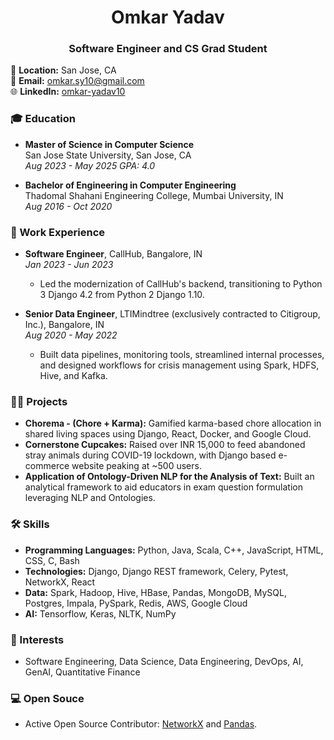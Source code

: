 <h1 align="center">Omkar Yadav</h1>
<h3 align="center">Software Engineer and CS Grad Student</h3>

📍 **Location:** San Jose, CA  
📧 **Email:** [omkar.sy10@gmail.com](mailto:omkar.sy10@gmail.com)  
🌐 **LinkedIn:** [omkar-yadav10](https://www.linkedin.com/in/omkar-yadav10/)  

### 🎓 Education
- **Master of Science in Computer Science**  
  San Jose State University, San Jose, CA  
  _Aug 2023 - May 2025_
  _GPA: 4.0_

- **Bachelor of Engineering in Computer Engineering**  
  Thadomal Shahani Engineering College, Mumbai University, IN  
  _Aug 2016 - Oct 2020_  

### 💼 Work Experience
- **Software Engineer**, CallHub, Bangalore, IN  
  _Jan 2023 - Jun 2023_  
  - Led the modernization of CallHub's backend, transitioning to Python 3 Django 4.2 from Python 2 Django 1.10.
 
- **Senior Data Engineer**, LTIMindtree (exclusively contracted to Citigroup, Inc.), Bangalore, IN  
  _Aug 2020 - May 2022_  
  - Built data pipelines, monitoring tools, streamlined internal processes, and designed workflows for crisis management using Spark, HDFS, Hive, and Kafka.

### 👨‍💻 Projects

- **Chorema - (Chore + Karma):** Gamified karma-based chore allocation in shared living spaces using Django, React, Docker, and Google Cloud.
- **Cornerstone Cupcakes:** Raised over INR 15,000 to feed abandoned stray animals during COVID-19 lockdown, with Django based e-commerce website peaking at ~500 users.
- **Application of Ontology-Driven NLP for the Analysis of Text:** Built an analytical framework to aid educators in exam question formulation leveraging NLP and Ontologies.

### 🛠️ Skills
- **Programming Languages:** Python, Java, Scala, C++, JavaScript, HTML, CSS, C, Bash
- **Technologies:** Django, Django REST framework, Celery, Pytest, NetworkX, React
- **Data:** Spark, Hadoop, Hive, HBase, Pandas, MongoDB, MySQL, Postgres, Impala, PySpark, Redis, AWS, Google Cloud
- **AI:** Tensorflow, Keras, NLTK, NumPy

### 🌱 Interests
- Software Engineering, Data Science, Data Engineering, DevOps, AI, GenAI, Quantitative Finance

### 💻 Open Souce
- Active Open Source Contributor: [NetworkX](https://github.com/networkx/networkx/pull/6948) and [Pandas](https://github.com/pandas-dev/pandas/pull/48376). 
